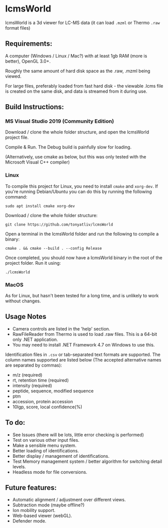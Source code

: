 # lcmsWorld
lcmsWorld is a 3d viewer for LC-MS data (it can load ```.mzml``` or Thermo ```.raw``` format files)


## Requirements:

A computer (Windows / Linux / Mac?) with at least 1gb RAM (more is better), OpenGL 3.0+.

Roughly the same amount of hard disk space as the .raw, .mzml being viewed. 

For large files, preferably loaded from fast hard disk - the viewable .lcms file is created on the same disk, and 
data is streamed from it during use.

## Build Instructions:

### MS Visual Studio 2019 (Community Edition)

Download / clone the whole folder structure, and open the lcmsWorld project file.

Compile & Run.  The Debug build is painfully slow for loading.

(Alternatively, use cmake as below, but this was only tested with the Microsoft Visual C++ compiler)

### Linux

To compile this project for Linux, you need to install ```cmake``` and ```xorg-dev```. If you're running Debian/Ubuntu you
can do this by running the following command:

```
sudo apt install cmake xorg-dev
```

Download / clone the whole folder structure:

```
git clone https://github.com/tonyatliv/lcmsWorld
```

Open a terminal in the lcmsWorld folder and run the following to compile a binary:

```
cmake . && cmake --build . --config Release
```

Once completed, you should now have a lcmsWorld binary in the root of the project folder. Run it using:

```
./lcmsWorld
```

### MacOS

As for Linux, but hasn't been tested for a long time, and is unlikely to work without changes.

## Usage Notes

- Camera controls are listed in the 'help' section.
- RawFileReader from Thermo is used to load .raw files.  This is a 64-bit only .NET application.
- You may need to install .NET Framework 4.7 on Windows to use this.

Identification files in ```.csv``` or tab-separated text formats are supported. The column names 
supported are listed below (The accepted alternative names are separated by commas):

- m/z  (required)  
- rt, retention time  (required)  
- intensity  (required)  
- peptide, sequence, modified sequence  
- ptm
- accession, protein accession  
- 10lgp, score, local confidence(%)  
							

## To do:
- See Issues (there will be lots, little error checking is performed)
- Test on various other input files.
- Make a sensible menu system.
- Better loading of identifications.
- Better display / management of identifications.
- Test Memory management system / better algorithm for switching detail levels.
- Headless mode for file conversions.


## Future features:
- Automatic alignment / adjustment over different views.
- Subtraction mode (maybe offline?)
- Ion mobility support.
- Web-based viewer (webGL).
- Defender mode.

